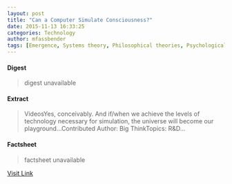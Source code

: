 ```yaml
---
layout: post
title: "Can a Computer Simulate Consciousness?"
date: 2015-11-13 16:33:25
categories: Technology
author: mfassbender
tags: [Emergence, Systems theory, Philosophical theories, Psychological concepts, Metaphysics of science, Philosophy, Pattern formation, Metaphysics, Artificial life, Neuroscience, Phenomenology, Epistemology, Metaphysics of mind, Cybernetics, Cognition, Cognitive science]
---
```



#### Digest
>digest unavailable

#### Extract
>VideosYes, conceivably. And if/when we achieve the levels of technology necessary for simulation, the universe will become our playground...Contributed Author:&nbsp;Big ThinkTopics:&nbsp;R&amp;D...

#### Factsheet
>factsheet unavailable

[Visit Link](http://www.pddnet.com/videos/2015/11/can-computer-simulate-consciousness)


